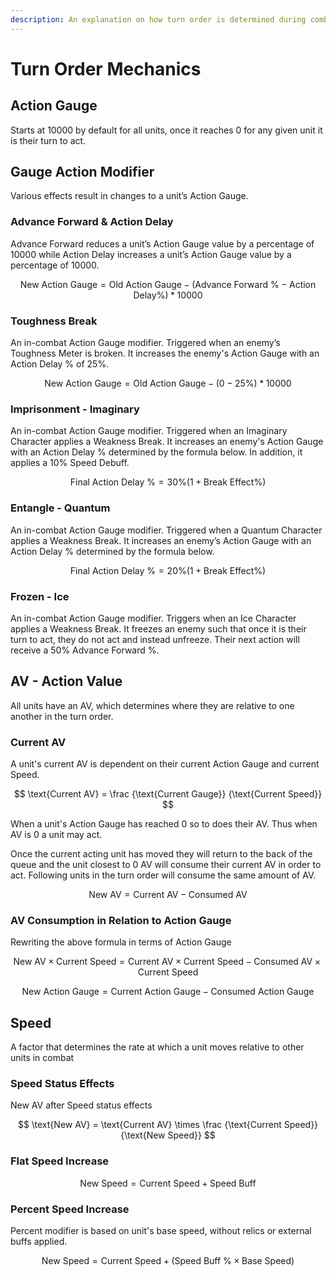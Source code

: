 ```yaml
---
description: An explanation on how turn order is determined during combat.
---
```


# Turn Order Mechanics

## Action Gauge

Starts at 10000 by default for all units, once it reaches 0 for any given unit it is their turn to act. 

## Gauge Action Modifier

Various effects result in changes to a unit’s Action Gauge. 

### Advance Forward & Action Delay

Advance Forward reduces a unit’s Action Gauge value by a percentage of 10000 while Action Delay increases a unit’s Action Gauge value by a percentage of 10000.

$$
\text{New Action Gauge} = \text{Old Action Gauge} - (\text{Advance Forward \%} - \text{Action Delay} \%)*10000
$$

### Toughness Break

An in-combat Action Gauge modifier. Triggered when an enemy’s Toughness Meter is broken. It increases the enemy's Action Gauge with an Action Delay % of 25%.

$$
\text{New Action Gauge} = \text{Old Action Gauge} - (0 - 25 \%)*10000
$$

### Imprisonment - Imaginary

An in-combat Action Gauge modifier. Triggered when an Imaginary Character applies a Weakness Break. It increases an enemy's Action Gauge with an Action Delay % determined by the formula below. In addition, it applies a 10% Speed Debuff. 

$$
\text{Final Action Delay \%} = 30 \%(1 + \text{Break Effect} \%)
$$

### Entangle - Quantum

An in-combat Action Gauge modifier. Triggered when a Quantum Character applies a Weakness Break. It increases an enemy’s Action Gauge with an Action Delay % determined by the formula below.

$$
\text{Final Action Delay \%} = 20 \%(1 + \text{Break Effect} \%)
$$

### Frozen - Ice

An in-combat Action Gauge modifier. Triggers when an Ice Character applies a Weakness Break. It freezes an enemy such that once it is their turn to act, they do not act and instead unfreeze. Their next action will receive a 50% Advance Forward %.

## AV - Action Value

All units have an AV, which determines where they are relative to one another in the turn order. 

### Current AV

A unit's current AV is dependent on their current Action Gauge and current Speed. 

$$
\text{Current AV} = \frac
    {\text{Current Gauge}}
    {\text{Current Speed}}
$$

When a unit's Action Gauge has reached 0 so to does their AV. Thus when AV is 0 a unit may act. 

Once the current acting unit has moved they will return to the back of the queue and the unit closest to 0 AV will consume their current AV in order to act. Following units in the turn order will consume the same amount of AV.

$$
\text{New AV} = \text{Current AV} - \text{Consumed AV}
$$

### AV Consumption in Relation to Action Gauge

Rewriting the above formula in terms of Action Gauge 

$$
\text{New AV} \times \text{Current Speed} = \text{Current AV} \times \text{Current Speed} - \text{Consumed AV} \times \text{Current Speed}
$$

$$
\text{New Action Gauge} = \text{Current Action Gauge} - \text{Consumed Action Gauge}
$$

## Speed

A factor that determines the rate at which a unit moves relative to other units in combat

### Speed Status Effects

New AV after Speed status effects

$$
\text{New AV} = \text{Current AV} \times \frac
{\text{Current Speed}}
{\text{New Speed}}
$$

### Flat Speed Increase

$$
\text{New Speed} = \text{Current Speed} + \text{Speed Buff}
$$

### Percent Speed Increase

Percent modifier is based on unit's base speed, without relics or external buffs applied.

$$
\text{New Speed} = \text{Current Speed} + (\text{Speed Buff \% } \times \text{Base Speed})
$$
